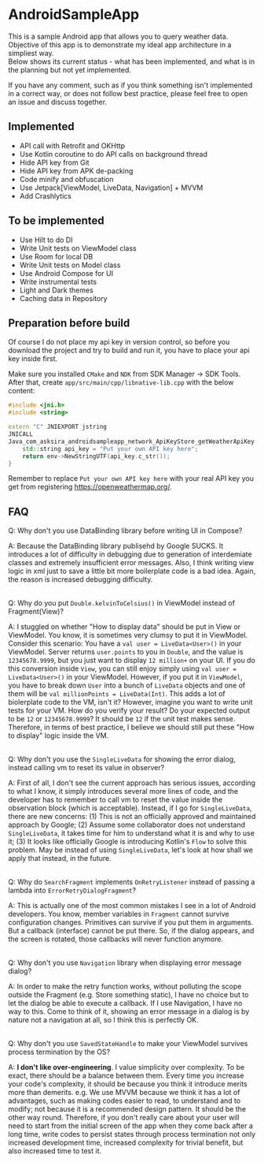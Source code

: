 # AndroidSampleApp

This is a sample Android app that allows you to query weather data.  
Objective of this app is to demonstrate my ideal app architecture in a simpliest way.  
Below shows its current status - what has been implemented, and what is in the planning but not yet implemented.

If you have any comment, such as if you think something isn't implemented in a correct way, or does not follow best practice, please feel free to open an issue and discuss together.

## Implemented

- API call with Retrofit and OKHttp
- Use Kotlin coroutine to do API calls on background thread
- Hide API key from Git
- Hide API key from APK de-packing
- Code minify and obfuscation
- Use Jetpack[ViewModel, LiveData, Navigation] + MVVM
- Add Crashlytics

## To be implemented
- Use Hilt to do DI
- Write Unit tests on ViewModel class
- Use Room for local DB
- Write Unit tests on Model class
- Use Android Compose for UI
- Write instrumental tests
- Light and Dark themes
- Caching data in Repository

## Preparation before build

Of course I do not place my api key in version control, so before you download the project and try to build and run it, you have to place your api key inside first.

Make sure you installed `CMake` and `NDK` from SDK Manager -> SDK Tools.  
After that, create `app/src/main/cpp/libnative-lib.cpp` with the below content:

```C++
#include <jni.h>
#include <string>

extern "C" JNIEXPORT jstring
JNICALL
Java_com_asksira_androidsampleapp_network_ApiKeyStore_getWeatherApiKey(JNIEnv* env, jobject) {
    std::string api_key = "Put your own API key here";
    return env->NewStringUTF(api_key.c_str());
}
```

Remember to replace `Put your own API key here` with your real API key you get from registering https://openweathermap.org/.

## FAQ

Q: Why don't you use DataBinding library before writing UI in Compose?

A: Because the DataBinding library publisehd by Google SUCKS. It introduces a lot of difficulty in debugging due to generation of interdemiate classes and extremely insufficient error messages. Also, I think writing view logic in xml just to save a little bit more boilerplate code is a bad idea. Again, the reason is increased debugging difficulty.
<br/><br/>

Q: Why do you put `Double.kelvinToCelsius()` in ViewModel instead of Fragment(View)?

A: I stuggled on whether "How to display data" should be put in View or ViewModel. You know, it is sometimes very clumsy to put it in ViewModel. Consider this scenario: You have a `val user = LiveData<User>()` in your ViewModel. Server returns `user.points` to you in `Double`, and the value is `12345678.9999`, but you just want to display `12 million+` on your UI. If you do this conversion inside `View`, you can still enjoy simply using `val user = LiveData<User>()` in your ViewModel. However, if you put it in `ViewModel`, you have to break down `User` into a bunch of `LiveData` objects and one of them will be `val millionPoints = LiveData(Int)`. This adds a lot of biolerplate code to the VM, isn't it? However, imagine you want to write unit tests for your VM. How do you verify your result? Do your expected output to be `12` or `12345678.9999`? It should be `12` if the unit test makes sense. Therefore, in terms of best practice, I believe we should still put these "How to display" logic inside the VM.
<br/><br/>

Q: Why don't you use the `SingleLiveData` for showing the error dialog, instead calling vm to reset its value in observer?

A: First of all, I don't see the current approach has serious issues, according to what I know, it simply introduces several more lines of code, and the developer has to remember to call vm to reset the value inside the observation block (which is acceptable). Instead, if I go for `SingleLiveData`, there are new concerns: (1) This is not an officially approved and maintained approach by Google; (2) Assume some collaborator does not understand `SingleLiveData`, it takes time for him to understand what it is and why to use it; (3) It looks like officially Google is introducing Kotlin's `Flow` to solve this problem. May be instead of using `SingleLiveData`, let's look at how shall we apply that instead, in the future.
<br/><br/>

Q: Why do `SearchFragment` implements `OnRetryListener` instead of passing a lambda into `ErrorRetryDialogFragment`?

A: This is actually one of the most common mistakes I see in a lot of Android developers. You know, member variables in `Fragment` cannot survive configuration changes. Primitives can survive if you put them in arguments. But a callback (interface) cannot be put there. So, if the dialog appears, and the screen is rotated, those callbacks will never function anymore. 
<br/><br/>

Q: Why don't you use `Navigation` library when displaying error message dialog?

A: In order to make the retry function works, without polluting the scope outside the Fragment (e.g. Store something static), I have no choice but to let the dialog be able to execute a callback. If I use Navigation, I have no way to this. Come to think of it, showing an error message in a dialog is by nature not a navigation at all, so I think this is perfectly OK.
<br/><br/>

Q: Why don't you use `SavedStateHandle` to make your ViewModel survives process termination by the OS?

A: **I don't like over-engineering**. I value simplicity over complexity. To be exact, there should be a balance between them. Every time you increase your code's complexity, it should be because you think it introduce merits more than demerits. e.g. We use MVVM because we think it has a lot of advantages, such as making codes easier to read, to understand and to modify; not because it is a recommended design pattern. It should be the other way round. Therefore, if you don't really care about your user will need to start from the initial screen of the app when they come back after a long time, write codes to persist states through process termination not only increased development time, increased complexity for trivial benefit, but also increased time to test it.